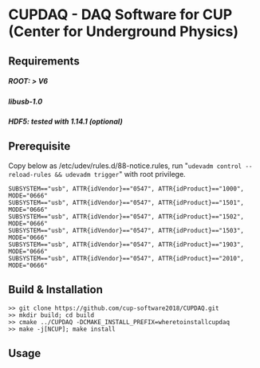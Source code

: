# CUPDAQ - DAQ Software for CUP (Center for Underground Physics)

## Requirements
##### ROOT: > V6 
##### libusb-1.0 
##### HDF5: tested with 1.14.1 (optional)

## Prerequisite

Copy below as /etc/udev/rules.d/88-notice.rules, run "`udevadm control --reload-rules && udevadm trigger`" with root privilege.
```
SUBSYSTEM=="usb", ATTR{idVendor}=="0547", ATTR{idProduct}=="1000", MODE="0666" 
SUBSYSTEM=="usb", ATTR{idVendor}=="0547", ATTR{idProduct}=="1501", MODE="0666" 
SUBSYSTEM=="usb", ATTR{idVendor}=="0547", ATTR{idProduct}=="1502", MODE="0666" 
SUBSYSTEM=="usb", ATTR{idVendor}=="0547", ATTR{idProduct}=="1503", MODE="0666" 
SUBSYSTEM=="usb", ATTR{idVendor}=="0547", ATTR{idProduct}=="1903", MODE="0666"
SUBSYSTEM=="usb", ATTR{idVendor}=="0547", ATTR{idProduct}=="2010", MODE="0666"
```

## Build & Installation

```
>> git clone https://github.com/cup-software2018/CUPDAQ.git
>> mkdir build; cd build
>> cmake ../CUPDAQ -DCMAKE_INSTALL_PREFIX=wheretoinstallcupdaq
>> make -j[NCUP]; make install
```

## Usage
